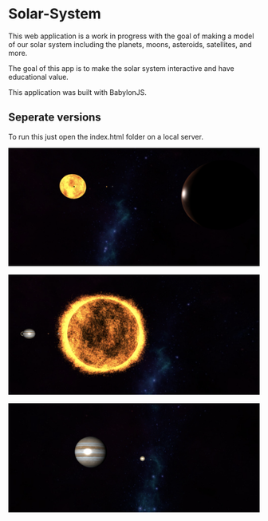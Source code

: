 # Solar-System

This web application is a work in progress with the goal of making a model of our solar system including the planets, moons, asteroids, satellites, and more. 

The goal of this app is to make the solar system interactive and have educational value.

This application was built with BabylonJS.

## Seperate versions

To run this just open the index.html folder on a local server.



![Image description](https://raw.githubusercontent.com/JoeHancock1995/Solar-System/master/assets/screenshot1.png)

![Image description](https://raw.githubusercontent.com/JoeHancock1995/Solar-System/master/assets/screenshot3.png)

![Image description](https://raw.githubusercontent.com/JoeHancock1995/Solar-System/master/assets/screenshot2.png)
